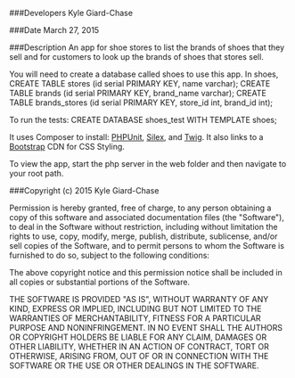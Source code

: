###Developers
Kyle Giard-Chase

###Date
March 27, 2015

###Description
An app for shoe stores to list the brands of shoes that they sell and for customers to look up the brands of shoes that stores sell.

You will need to create a database called shoes to use this app.
    In shoes,
    CREATE TABLE stores (id serial PRIMARY KEY, name varchar);
    CREATE TABLE brands (id serial PRIMARY KEY, brand_name varchar);
    CREATE TABLE brands_stores (id serial PRIMARY KEY, store_id int, brand_id int);

To run the tests:
    CREATE DATABASE shoes_test WITH TEMPLATE shoes;

It uses Composer to install:
<a href="https://phpunit.de/" target="_blank">PHPUnit</a>, <a href="http://silex.sensiolabs.org/" target="_blank">Silex</a>, and <a href="http://twig.sensiolabs.org/" target="_blank">Twig</a>.  It also links to a <a href="http://www.bootstrapcdn.com/" target="_blank">Bootstrap</a> CDN for CSS Styling.

To view the app, start the php server in the web folder and then navigate to your root path.

###Copyright (c) 2015 Kyle Giard-Chase

Permission is hereby granted, free of charge, to any person obtaining a copy
of this software and associated documentation files (the "Software"), to deal
in the Software without restriction, including without limitation the rights
to use, copy, modify, merge, publish, distribute, sublicense, and/or sell
copies of the Software, and to permit persons to whom the Software is
furnished to do so, subject to the following conditions:

The above copyright notice and this permission notice shall be included in
all copies or substantial portions of the Software.

THE SOFTWARE IS PROVIDED "AS IS", WITHOUT WARRANTY OF ANY KIND, EXPRESS OR
IMPLIED, INCLUDING BUT NOT LIMITED TO THE WARRANTIES OF MERCHANTABILITY,
FITNESS FOR A PARTICULAR PURPOSE AND NONINFRINGEMENT. IN NO EVENT SHALL THE
AUTHORS OR COPYRIGHT HOLDERS BE LIABLE FOR ANY CLAIM, DAMAGES OR OTHER
LIABILITY, WHETHER IN AN ACTION OF CONTRACT, TORT OR OTHERWISE, ARISING FROM,
OUT OF OR IN CONNECTION WITH THE SOFTWARE OR THE USE OR OTHER DEALINGS IN
THE SOFTWARE.
